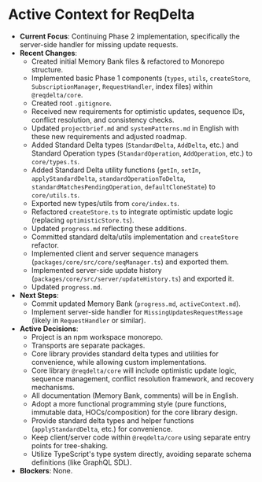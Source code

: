 # Active Context for ReqDelta

*   **Current Focus**: Continuing Phase 2 implementation, specifically the server-side handler for missing update requests.
*   **Recent Changes**:
    *   Created initial Memory Bank files & refactored to Monorepo structure.
    *   Implemented basic Phase 1 components (`types`, `utils`, `createStore`, `SubscriptionManager`, `RequestHandler`, index files) within `@reqdelta/core`.
    *   Created root `.gitignore`.
    *   Received new requirements for optimistic updates, sequence IDs, conflict resolution, and consistency checks.
    *   Updated `projectbrief.md` and `systemPatterns.md` in English with these new requirements and adjusted roadmap.
    *   Added Standard Delta types (`StandardDelta`, `AddDelta`, etc.) and Standard Operation types (`StandardOperation`, `AddOperation`, etc.) to `core/types.ts`.
    *   Added Standard Delta utility functions (`getIn`, `setIn`, `applyStandardDelta`, `standardOperationToDelta`, `standardMatchesPendingOperation`, `defaultCloneState`) to `core/utils.ts`.
    *   Exported new types/utils from `core/index.ts`.
    *   Refactored `createStore.ts` to integrate optimistic update logic (replacing `optimisticStore.ts`).
    *   Updated `progress.md` reflecting these additions.
    *   Committed standard delta/utils implementation and `createStore` refactor.
    *   Implemented client and server sequence managers (`packages/core/src/core/seqManager.ts`) and exported them.
    *   Implemented server-side update history (`packages/core/src/server/updateHistory.ts`) and exported it.
    *   Updated `progress.md`.
*   **Next Steps**:
    *   Commit updated Memory Bank (`progress.md`, `activeContext.md`).
    *   Implement server-side handler for `MissingUpdatesRequestMessage` (likely in `RequestHandler` or similar).
*   **Active Decisions**:
    *   Project is an npm workspace monorepo.
    *   Transports are separate packages.
    *   Core library provides standard delta types and utilities for convenience, while allowing custom implementations.
    *   Core library `@reqdelta/core` will include optimistic update logic, sequence management, conflict resolution framework, and recovery mechanisms.
    *   All documentation (Memory Bank, comments) will be in English.
    *   Adopt a more functional programming style (pure functions, immutable data, HOCs/composition) for the core library design.
    *   Provide standard delta types and helper functions (`applyStandardDelta`, etc.) for convenience.
    *   Keep client/server code within `@reqdelta/core` using separate entry points for tree-shaking.
    *   Utilize TypeScript's type system directly, avoiding separate schema definitions (like GraphQL SDL).
*   **Blockers**: None.
